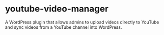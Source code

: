 # youtube-video-manager
A WordPress plugin that allows admins to upload videos directly to YouTube and sync videos from a YouTube channel into WordPress.
